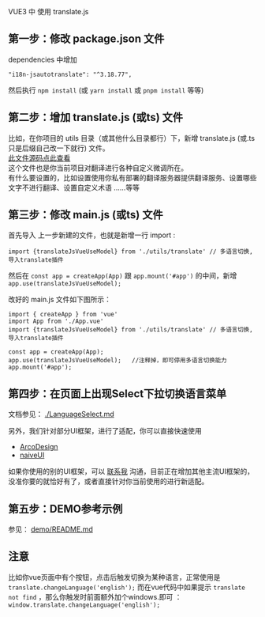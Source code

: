 VUE3 中 使用 translate.js

## 第一步：修改 package.json 文件 
dependencies 中增加
````
"i18n-jsautotranslate": "^3.18.77",
````
然后执行 ````npm install```` (或 ````yarn install```` 或 ````pnpm install```` 等等)

## 第二步：增加 translate.js (或ts) 文件
比如，在你项目的 utils 目录（或其他什么目录都行）下，新增 translate.js (或.ts 只是后缀自己改一下就行) 文件。  
[此文件源码点此查看](./translate.ts)  
这个文件也是你当前项目对翻译进行各种自定义微调所在。  
有什么要设置的，比如设置使用你私有部署的翻译服务器提供翻译服务、设置哪些文字不进行翻译、设置自定义术语 ……等等

## 第三步：修改 main.js (或ts) 文件
首先导入 上一步新建的文件，也就是新增一行 import : 
````
import {translateJsVueUseModel} from './utils/translate' // 多语言切换, 导入translate插件
````
  
然后在 ````const app = createApp(App)```` 跟 ````app.mount('#app')```` 的中间，新增 ````app.use(translateJsVueUseModel);````  

改好的 main.js 文件如下图所示：  
````
import { createApp } from 'vue'
import App from './App.vue'
import {translateJsVueUseModel} from './utils/translate' // 多语言切换, 导入translate插件

const app = createApp(App);
app.use(translateJsVueUseModel);   //注释掉，即可停用多语言切换能力
app.mount('#app');
````

## 第四步：在页面上出现Select下拉切换语言菜单

文档参见： [./LanguageSelect.md](./LanguageSelect.md)
  

另外，我们针对部分UI框架，进行了适配，你可以直接快速使用
*  [ArcoDesign](../../ArcoDesign/Vue3/README.md)
*  [naiveUI](../../naiveUI/README.md)
  
如果你使用的别的UI框架，可以 [联系我](http://translate.zvo.cn/4030.html) 沟通，目前正在增加其他主流UI框架的，没准你要的就恰好有了，或者直接针对你当前使用的进行新适配。  

## 第五步：DEMO参考示例
参见： [demo/README.md](./demo/README.md)

## 注意
比如你vue页面中有个按钮，点击后触发切换为某种语言，正常使用是 `translate.changeLanguage('english');`  而在vue代码中如果提示 `translate not find` ，那么你触发时前面额外加个windows.即可 ： `window.translate.changeLanguage('english');`
